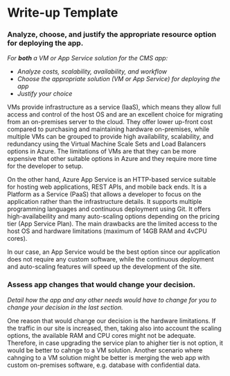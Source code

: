 # Write-up Template

### Analyze, choose, and justify the appropriate resource option for deploying the app.

*For **both** a VM or App Service solution for the CMS app:*
- *Analyze costs, scalability, availability, and workflow*
- *Choose the appropriate solution (VM or App Service) for deploying the app*
- *Justify your choice*

VMs provide infrastructure as a service (IaaS), which means they allow full access and control of the host OS and are an excellent choice for migrating from an on-premises server to the cloud. They offer lower up-front cost compared to purchasing and maintaining hardware on-premises, while multiple VMs can be grouped to provide high availability, scalability, and redundancy using the Virtual Machine Scale Sets and Load Balancers options in Azure.
The limitations of VMs are that they can be more expensive that other suitable options in Azure and they require more time for the developer to setup.

On the other hand, Azure App Service is an HTTP-based service suitable for hosting web applications, REST APIs, and mobile back ends. It is a Platform as a Service (PaaS) that allows a developer to focus on the application rather than the infrastructure details. It supports multiple programming languages and continuous deployment using Git. It offers high-availabeility and many auto-scaling options depending on the pricing tier (App Service Plan).
The main drawbacks are the limited access to the host OS and hardware limitations (maximum of 14GB RAM and 4vCPU cores).

In our case, an App Service would be the best option since our application does not require any custom software, while the continuous deployment and auto-scaling features will speed up the development of the site.

### Assess app changes that would change your decision.

*Detail how the app and any other needs would have to change for you to change your decision in the last section.* 

One reason that would change our decision is the hardware limitations. If the traffic in our site is increased, then, taking also into account the scaling options, the available RAM and CPU cores might not be adequate. Therefore, in case upgrading the service plan to ahigher tier is not option, it would be better to cahnge to a VM solution.
Another scenario where cahnging to a VM solution might be better is merging the web app with custom on-premises software, e.g. database with confidential data.
